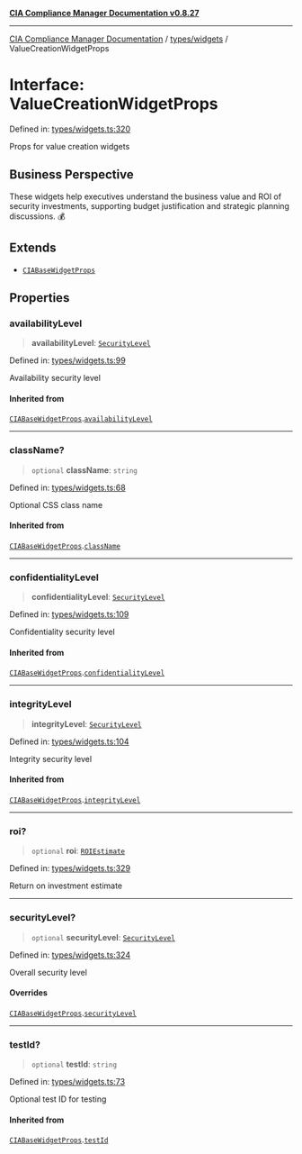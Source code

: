 [**CIA Compliance Manager Documentation v0.8.27**](../../../README.md)

***

[CIA Compliance Manager Documentation](../../../modules.md) / [types/widgets](../README.md) / ValueCreationWidgetProps

# Interface: ValueCreationWidgetProps

Defined in: [types/widgets.ts:320](https://github.com/Hack23/cia-compliance-manager/blob/26bb73ca86d23be8656cdd29d12202323a449310/src/types/widgets.ts#L320)

Props for value creation widgets

## Business Perspective

These widgets help executives understand the business value and ROI of
security investments, supporting budget justification and strategic
planning discussions. 💰

## Extends

- [`CIABaseWidgetProps`](CIABaseWidgetProps.md)

## Properties

### availabilityLevel

> **availabilityLevel**: [`SecurityLevel`](../../cia/type-aliases/SecurityLevel.md)

Defined in: [types/widgets.ts:99](https://github.com/Hack23/cia-compliance-manager/blob/26bb73ca86d23be8656cdd29d12202323a449310/src/types/widgets.ts#L99)

Availability security level

#### Inherited from

[`CIABaseWidgetProps`](CIABaseWidgetProps.md).[`availabilityLevel`](CIABaseWidgetProps.md#availabilitylevel)

***

### className?

> `optional` **className**: `string`

Defined in: [types/widgets.ts:68](https://github.com/Hack23/cia-compliance-manager/blob/26bb73ca86d23be8656cdd29d12202323a449310/src/types/widgets.ts#L68)

Optional CSS class name

#### Inherited from

[`CIABaseWidgetProps`](CIABaseWidgetProps.md).[`className`](CIABaseWidgetProps.md#classname)

***

### confidentialityLevel

> **confidentialityLevel**: [`SecurityLevel`](../../cia/type-aliases/SecurityLevel.md)

Defined in: [types/widgets.ts:109](https://github.com/Hack23/cia-compliance-manager/blob/26bb73ca86d23be8656cdd29d12202323a449310/src/types/widgets.ts#L109)

Confidentiality security level

#### Inherited from

[`CIABaseWidgetProps`](CIABaseWidgetProps.md).[`confidentialityLevel`](CIABaseWidgetProps.md#confidentialitylevel)

***

### integrityLevel

> **integrityLevel**: [`SecurityLevel`](../../cia/type-aliases/SecurityLevel.md)

Defined in: [types/widgets.ts:104](https://github.com/Hack23/cia-compliance-manager/blob/26bb73ca86d23be8656cdd29d12202323a449310/src/types/widgets.ts#L104)

Integrity security level

#### Inherited from

[`CIABaseWidgetProps`](CIABaseWidgetProps.md).[`integrityLevel`](CIABaseWidgetProps.md#integritylevel)

***

### roi?

> `optional` **roi**: [`ROIEstimate`](../../interfaces/ROIEstimate.md)

Defined in: [types/widgets.ts:329](https://github.com/Hack23/cia-compliance-manager/blob/26bb73ca86d23be8656cdd29d12202323a449310/src/types/widgets.ts#L329)

Return on investment estimate

***

### securityLevel?

> `optional` **securityLevel**: [`SecurityLevel`](../../cia/type-aliases/SecurityLevel.md)

Defined in: [types/widgets.ts:324](https://github.com/Hack23/cia-compliance-manager/blob/26bb73ca86d23be8656cdd29d12202323a449310/src/types/widgets.ts#L324)

Overall security level

#### Overrides

[`CIABaseWidgetProps`](CIABaseWidgetProps.md).[`securityLevel`](CIABaseWidgetProps.md#securitylevel)

***

### testId?

> `optional` **testId**: `string`

Defined in: [types/widgets.ts:73](https://github.com/Hack23/cia-compliance-manager/blob/26bb73ca86d23be8656cdd29d12202323a449310/src/types/widgets.ts#L73)

Optional test ID for testing

#### Inherited from

[`CIABaseWidgetProps`](CIABaseWidgetProps.md).[`testId`](CIABaseWidgetProps.md#testid)
